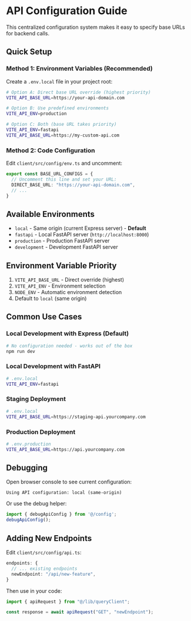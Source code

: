 # API Configuration Guide

This centralized configuration system makes it easy to specify base URLs for backend calls.

## Quick Setup

### Method 1: Environment Variables (Recommended)

Create a `.env.local` file in your project root:

```bash
# Option A: Direct base URL override (highest priority)
VITE_API_BASE_URL=https://your-api-domain.com

# Option B: Use predefined environments
VITE_API_ENV=production

# Option C: Both (base URL takes priority)
VITE_API_ENV=fastapi
VITE_API_BASE_URL=https://my-custom-api.com
```

### Method 2: Code Configuration

Edit `client/src/config/env.ts` and uncomment:

```typescript
export const BASE_URL_CONFIGS = {
  // Uncomment this line and set your URL:
  DIRECT_BASE_URL: "https://your-api-domain.com",
  // ...
}
```

## Available Environments

- `local` - Same origin (current Express server) - **Default**
- `fastapi` - Local FastAPI server (`http://localhost:8000`)
- `production` - Production FastAPI server
- `development` - Development FastAPI server

## Environment Variable Priority

1. `VITE_API_BASE_URL` - Direct override (highest)
2. `VITE_API_ENV` - Environment selection
3. `NODE_ENV` - Automatic environment detection
4. Default to `local` (same origin)

## Common Use Cases

### Local Development with Express (Default)
```bash
# No configuration needed - works out of the box
npm run dev
```

### Local Development with FastAPI
```bash
# .env.local
VITE_API_ENV=fastapi
```

### Staging Deployment
```bash
# .env.local
VITE_API_BASE_URL=https://staging-api.yourcompany.com
```

### Production Deployment
```bash
# .env.production
VITE_API_BASE_URL=https://api.yourcompany.com
```

## Debugging

Open browser console to see current configuration:
```
Using API configuration: local (same-origin)
```

Or use the debug helper:
```typescript
import { debugApiConfig } from '@/config';
debugApiConfig();
```

## Adding New Endpoints

Edit `client/src/config/api.ts`:

```typescript
endpoints: {
  // ... existing endpoints
  newEndpoint: "/api/new-feature",
}
```

Then use in your code:
```typescript
import { apiRequest } from "@/lib/queryClient";

const response = await apiRequest("GET", "newEndpoint");
```